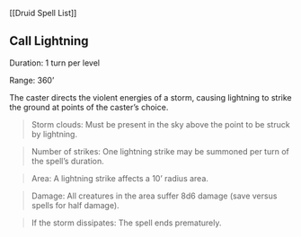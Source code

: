 [[Druid Spell List]]

## Call Lightning 

Duration: 1 turn per level

Range: 360’

The caster directs the violent energies of a storm, causing lightning to strike the ground at points of the caster’s choice.

> Storm clouds: Must be present in the sky above the point to be struck by lightning.

> Number of strikes: One lightning strike may be summoned per turn of the spell’s duration.

> Area: A lightning strike affects a 10’ radius area.

> Damage: All creatures in the area suffer 8d6 damage (save versus spells for half damage).

> If the storm dissipates: The spell ends prematurely.